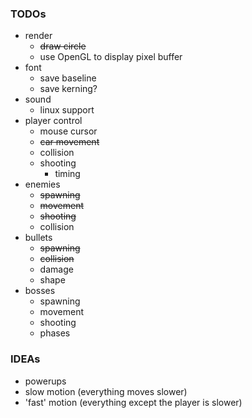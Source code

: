 
### TODOs

- render
    - ~~draw circle~~
    - use OpenGL to display pixel buffer
- font
    - save baseline
    - save kerning?
- sound
    - linux support
- player control
    - mouse cursor
    - ~~car movement~~
    - collision
    - shooting
        - timing
- enemies
    - ~~spawning~~
    - ~~movement~~
    - ~~shooting~~
    - collision
- bullets
    - ~~spawning~~
    - ~~collision~~
    - damage
    - shape
- bosses
    - spawning
    - movement
    - shooting
    - phases


### IDEAs

- powerups
- slow motion (everything moves slower)
- 'fast' motion (everything except the player is slower)
